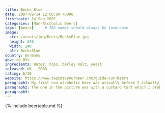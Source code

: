 ```yaml
---
title: Becks Blue
date: 2007-09-14 12:00:00 +0000
firsttaste: 14 Sep 2007
categories: [Non-Alcoholic Beers]
tags: [beers]     # TAG names should always be lowercase
image:
  src: /assets/img/Beers/BecksBlue.jpg
  height: 240
  width: 240
  alt: BecksBlue
country: Germany
abv: <0.05%
ingredients: Water, hops, barley malt, yeast.
released: UK - 2003
rating: 6/10
website: https://www.tapintoyourbeer.com/guide-our-beers
paragraph1: My first non-alcoholic beer was actually before I actually stopped drinking alcohol when I was given a Becks Blue instead of a normal Becks, we only noticed when someone asked us why we were drinking Becks Blue, not realising at the time that this would be the only non-alcoholic beer I could get in most pubs for a number of years and it is still accounts for a large proportion of the UK non-alcoholic beers sales.
paragraph2: The one in the picture was with a custard tart which I probably had to counter the bitterness, but I have not had a Becks Blue for a few years and the last one pictured on my phone was from before I moved to my current house which was 4 years ago, but as it was one of the first on the blocks it will always have a place in my heart but no longer in my stomach!
paragraph3: 
---
```

{% include beertable.md %}
